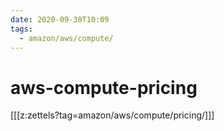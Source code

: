 ```yaml
---
date: 2020-09-30T10:09
tags:
  - amazon/aws/compute/
---
```


# aws-compute-pricing

[[[z:zettels?tag=amazon/aws/compute/pricing/]]]
